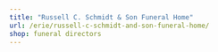 ```yaml
---
title: "Russell C. Schmidt & Son Funeral Home"
url: /erie/russell-c-schmidt-and-son-funeral-home/
shop: funeral directors
---
```

